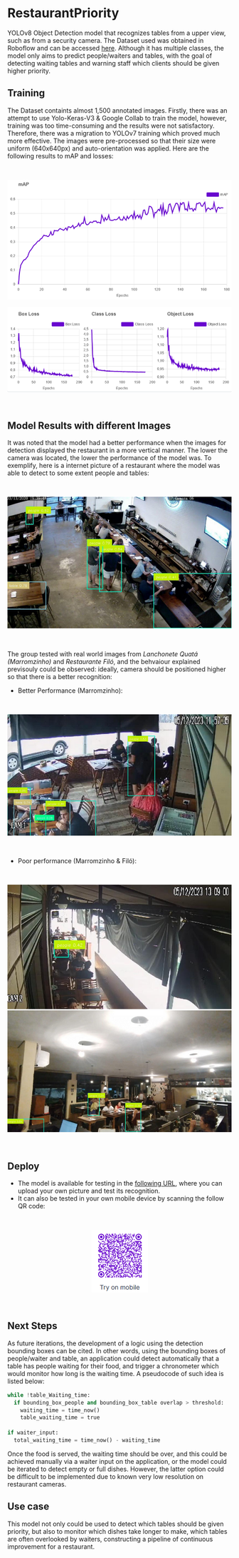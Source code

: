 # RestaurantPriority
YOLOv8 Object Detection model that recognizes tables from a upper view, such as from a security camera. The Dataset used was obtained in Roboflow and can be accessed [here](https://universe.roboflow.com/new-workspace-rshoj/luis/dataset/1). Although it has multiple classes, the model only aims to predict people/waiters and tables, with the goal of detecting waiting tables and warning staff which clients should be given higher priority.

## Training
The Dataset containts almost 1,500 annotated images. Firstly, there was an attempt to use Yolo-Keras-V3 & Google Collab to train the model, however, training was too time-consuming and the results were not satisfactory. Therefore, there was a migration to YOLOv7 training which proved much more effective. The images were pre-processed so that their size were uniform (640x640px) and auto-orientation was applied. Here are the following results to mAP and losses:

<br />
<p align="center">
  <img src="Assets/mAP.png" />
</p>

<p align="center">
  <img src="Assets/Loss.png" />
</p>
<br />

## Model Results with different Images
It was noted that the model had a better performance when the images for detection displayed the restaurant in a more vertical manner. The lower the camera was located, the lower the performance of the model was. To exemplify, here is a internet picture of a restaurant where the model was able to detect to some extent people and tables:

<br />
<p align="center">
  <img src="Assets/InternetRestaurantTest1.png" />
</p>
<br />

The group tested with real world images from *Lanchonete Quatá (Marromzinho)* and *Restaurante Filó*, and the behvaiour explained previsouly could be observed: ideally, camera should be positioned higher so that there is a better recognition:
- Better Performance (Marromzinho):
  
<br />
<p align="center">
  <img src="Assets/RestaurantTest1.png" />
</p>
<br />

- Poor performance (Marromzinho & Filó):
  
<br />
<p align="center">
  <img src="Assets/RestaurantTest2.png" />
  <img src="Assets/RestaurantTest3.png" />
</p>
<br />

## Deploy

- The model is available for testing in the [following URL](https://detect.roboflow.com/?model=restaurant-tables-ymr9k&version=4&api_key=4DoXpwcq4LOWCz9iZkq0), where you can upload your own picture and test its recognition.
- It can also be tested in your own mobile device by scanning the follow QR code:

<br />
<p align="center">
  <img src="Assets/QrCode.png" />
</p>
<br />

## Next Steps

As future iterations, the development of a logic using the detection bounding boxes can be cited. In other words, using the bounding boxes of people/waiter and table, an application could detect automatically that a table has people waiting for their food, and trigger a chronometer which would monitor how long is the waiting time. A pseudocode of such idea is listed below:

```python
while !table_Waiting_time:
  if bounding_box_people and bounding_box_table overlap > threshold:
    waiting_time = time_now()
    table_waiting_time = true

if waiter_input:
  total_waiting_time = time_now() - waiting_time
```

Once the food is served, the waiting time should be over, and this could be achieved manually via a waiter input on the application, or the model could be iterated to detect empty or full dishes. However, the latter option could be difficult to be implemented due to known very low resolution on restaurant cameras.

## Use case
This model not only could be used to detect which tables should be given priority, but also to monitor which dishes take longer to make, which tables are often overlooked by waiters, constructing a pipeline of continuous improvement for a restaurant.
